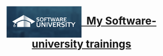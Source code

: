 # <a href="https://softuni.bg/about" rel="My Software-university trainings"><p align="center"> <img src="/inages/Software-University-Logo-blue-horizontal.png" align="center" alt="My Software-university trainings" width="200">&nbsp; My Software-university trainings<br /><p>
</a>

